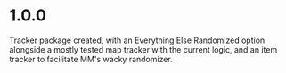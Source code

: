 # 1.0.0

Tracker package created, with an Everything Else Randomized option alongside a mostly tested map tracker with the current logic, and an item tracker to facilitate MM's wacky randomizer.